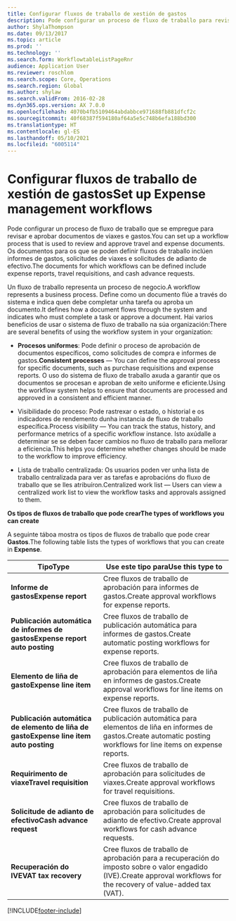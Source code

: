 ```yaml
---
title: Configurar fluxos de traballo de xestión de gastos
description: Pode configurar un proceso de fluxo de traballo para revisar e aprobar documentos de viaxes e gastos.
author: ShylaThompson
ms.date: 09/13/2017
ms.topic: article
ms.prod: ''
ms.technology: ''
ms.search.form: WorkflowtableListPageRnr
audience: Application User
ms.reviewer: roschlom
ms.search.scope: Core, Operations
ms.search.region: Global
ms.author: shylaw
ms.search.validFrom: 2016-02-28
ms.dyn365.ops.version: AX 7.0.0
ms.openlocfilehash: 4070b4fb5109464abdabbce971688fb881dfcf2c
ms.sourcegitcommit: 40f68387f594180af64a5e5c748b6efa188bd300
ms.translationtype: HT
ms.contentlocale: gl-ES
ms.lasthandoff: 05/10/2021
ms.locfileid: "6005114"
---
```

# <a name="set-up-expense-management-workflows"></a><span data-ttu-id="90f65-103">Configurar fluxos de traballo de xestión de gastos</span><span class="sxs-lookup"><span data-stu-id="90f65-103">Set up Expense management workflows</span></span>

<span data-ttu-id="90f65-104">Pode configurar un proceso de fluxo de traballo que se empregue para revisar e aprobar documentos de viaxes e gastos.</span><span class="sxs-lookup"><span data-stu-id="90f65-104">You can set up a workflow process that is used to review and approve travel and expense documents.</span></span> <span data-ttu-id="90f65-105">Os documentos para os que se poden definir fluxos de traballo inclúen informes de gastos, solicitudes de viaxes e solicitudes de adianto de efectivo.</span><span class="sxs-lookup"><span data-stu-id="90f65-105">The documents for which workflows can be defined include expense reports, travel requisitions, and cash advance requests.</span></span>

<span data-ttu-id="90f65-106">Un fluxo de traballo representa un proceso de negocio.</span><span class="sxs-lookup"><span data-stu-id="90f65-106">A workflow represents a business process.</span></span> <span data-ttu-id="90f65-107">Define como un documento flúe a través do sistema e indica quen debe completar unha tarefa ou aproba un documento.</span><span class="sxs-lookup"><span data-stu-id="90f65-107">It defines how a document flows through the system and indicates who must complete a task or approve a document.</span></span> <span data-ttu-id="90f65-108">Hai varios beneficios de usar o sistema de fluxo de traballo na súa organización:</span><span class="sxs-lookup"><span data-stu-id="90f65-108">There are several benefits of using the workflow system in your organization:</span></span>

-   <span data-ttu-id="90f65-109">**Procesos uniformes**: Pode definir o proceso de aprobación de documentos específicos, como solicitudes de compra e informes de gastos.</span><span class="sxs-lookup"><span data-stu-id="90f65-109">**Consistent processes** — You can define the approval process for specific documents, such as purchase requisitions and expense reports.</span></span> <span data-ttu-id="90f65-110">O uso do sistema de fluxo de traballo axuda a garantir que os documentos se procesan e aproban de xeito uniforme e eficiente.</span><span class="sxs-lookup"><span data-stu-id="90f65-110">Using the workflow system helps to ensure that documents are processed and approved in a consistent and efficient manner.</span></span>

-   <span data-ttu-id="90f65-111">Visibilidade do proceso: Pode rastrexar o estado, o historial e os indicadores de rendemento dunha instancia de fluxo de traballo específica.</span><span class="sxs-lookup"><span data-stu-id="90f65-111">Process visibility — You can track the status, history, and performance metrics of a specific workflow instance.</span></span> <span data-ttu-id="90f65-112">Isto axúdalle a determinar se se deben facer cambios no fluxo de traballo para mellorar a eficiencia.</span><span class="sxs-lookup"><span data-stu-id="90f65-112">This helps you determine whether changes should be made to the workflow to improve efficiency.</span></span>

-   <span data-ttu-id="90f65-113">Lista de traballo centralizada: Os usuarios poden ver unha lista de traballo centralizada para ver as tarefas e aprobacións do fluxo de traballo que se lles atribuíron.</span><span class="sxs-lookup"><span data-stu-id="90f65-113">Centralized work list — Users can view a centralized work list to view the workflow tasks and approvals assigned to them.</span></span> 

<span data-ttu-id="90f65-114">**Os tipos de fluxos de traballo que pode crear**</span><span class="sxs-lookup"><span data-stu-id="90f65-114">**The types of workflows you can create**</span></span>

<span data-ttu-id="90f65-115">A seguinte táboa mostra os tipos de fluxos de traballo que pode crear **Gastos**.</span><span class="sxs-lookup"><span data-stu-id="90f65-115">The following table lists the types of workflows that you can create in **Expense**.</span></span>


|              <span data-ttu-id="90f65-116"><strong>Tipo</strong></span><span class="sxs-lookup"><span data-stu-id="90f65-116"><strong>Type</strong></span></span>              |                   <span data-ttu-id="90f65-117"><strong>Use este tipo para</strong></span><span class="sxs-lookup"><span data-stu-id="90f65-117"><strong>Use this type to</strong></span></span>                   |
|-------------------------------------------------|-----------------------------------------------------------------------|
|         <span data-ttu-id="90f65-118"><strong>Informe de gastos</strong></span><span class="sxs-lookup"><span data-stu-id="90f65-118"><strong>Expense report</strong></span></span>         |            <span data-ttu-id="90f65-119">Cree fluxos de traballo de aprobación para informes de gastos.</span><span class="sxs-lookup"><span data-stu-id="90f65-119">Create approval workflows for expense reports.</span></span>             |
|  <span data-ttu-id="90f65-120"><strong>Publicación automática de informes de gastos</strong></span><span class="sxs-lookup"><span data-stu-id="90f65-120"><strong>Expense report auto posting</strong></span></span>   |        <span data-ttu-id="90f65-121">Cree fluxos de traballo de publicación automática para informes de gastos.</span><span class="sxs-lookup"><span data-stu-id="90f65-121">Create automatic posting workflows for expense reports.</span></span>        |
|       <span data-ttu-id="90f65-122"><strong>Elemento de liña de gasto</strong></span><span class="sxs-lookup"><span data-stu-id="90f65-122"><strong>Expense line item</strong></span></span>        |     <span data-ttu-id="90f65-123">Cree fluxos de traballo de aprobación para elementos de liña en informes de gastos.</span><span class="sxs-lookup"><span data-stu-id="90f65-123">Create approval workflows for line items on expense reports.</span></span>      |
| <span data-ttu-id="90f65-124"><strong>Publicación automática de elemento de liña de gasto</strong></span><span class="sxs-lookup"><span data-stu-id="90f65-124"><strong>Expense line item auto posting</strong></span></span> | <span data-ttu-id="90f65-125">Cree fluxos de traballo de publicación automática para elementos de liña en informes de gastos.</span><span class="sxs-lookup"><span data-stu-id="90f65-125">Create automatic posting workflows for line items on expense reports.</span></span> |
|       <span data-ttu-id="90f65-126"><strong>Requirimento de viaxe</strong></span><span class="sxs-lookup"><span data-stu-id="90f65-126"><strong>Travel requisition</strong></span></span>       |          <span data-ttu-id="90f65-127">Cree fluxos de traballo de aprobación para solicitudes de viaxes.</span><span class="sxs-lookup"><span data-stu-id="90f65-127">Create approval workflows for travel requisitions.</span></span>           |
|      <span data-ttu-id="90f65-128"><strong>Solicitude de adianto de efectivo</strong></span><span class="sxs-lookup"><span data-stu-id="90f65-128"><strong>Cash advance request</strong></span></span>      |         <span data-ttu-id="90f65-129">Cree fluxos de traballo de aprobación para solicitudes de adianto de efectivo.</span><span class="sxs-lookup"><span data-stu-id="90f65-129">Create approval workflows for cash advance requests.</span></span>          |
|        <span data-ttu-id="90f65-130"><strong>Recuperación do IVE</strong></span><span class="sxs-lookup"><span data-stu-id="90f65-130"><strong>VAT tax recovery</strong></span></span>        | <span data-ttu-id="90f65-131">Cree fluxos de traballo de aprobación para a recuperación do imposto sobre o valor engadido (IVE).</span><span class="sxs-lookup"><span data-stu-id="90f65-131">Create approval workflows for the recovery of value-added tax (VAT).</span></span>  |



[!INCLUDE[footer-include](../includes/footer-banner.md)]